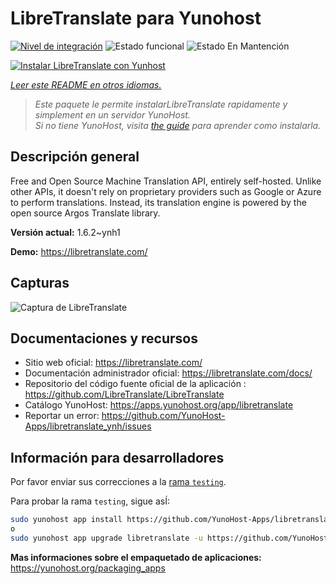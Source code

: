 <!--
Este archivo README esta generado automaticamente<https://github.com/YunoHost/apps/tree/master/tools/readme_generator>
No se debe editar a mano.
-->

# LibreTranslate para Yunohost

[![Nivel de integración](https://apps.yunohost.org/badge/integration/libretranslate)](https://ci-apps.yunohost.org/ci/apps/libretranslate/)
![Estado funcional](https://apps.yunohost.org/badge/state/libretranslate)
![Estado En Mantención](https://apps.yunohost.org/badge/maintained/libretranslate)

[![Instalar LibreTranslate con Yunhost](https://install-app.yunohost.org/install-with-yunohost.svg)](https://install-app.yunohost.org/?app=libretranslate)

*[Leer este README en otros idiomas.](./ALL_README.md)*

> *Este paquete le permite instalarLibreTranslate rapidamente y simplement en un servidor YunoHost.*  
> *Si no tiene YunoHost, visita [the guide](https://yunohost.org/install) para aprender como instalarla.*

## Descripción general

Free and Open Source Machine Translation API, entirely self-hosted. Unlike other APIs, it doesn't rely on proprietary providers such as Google or Azure to perform translations. Instead, its translation engine is powered by the open source Argos Translate library.


**Versión actual:** 1.6.2~ynh1

**Demo:** <https://libretranslate.com/>

## Capturas

![Captura de LibreTranslate](./doc/screenshots/screenshot.png)

## Documentaciones y recursos

- Sitio web oficial: <https://libretranslate.com/>
- Documentación administrador oficial: <https://libretranslate.com/docs/>
- Repositorio del código fuente oficial de la aplicación : <https://github.com/LibreTranslate/LibreTranslate>
- Catálogo YunoHost: <https://apps.yunohost.org/app/libretranslate>
- Reportar un error: <https://github.com/YunoHost-Apps/libretranslate_ynh/issues>

## Información para desarrolladores

Por favor enviar sus correcciones a la [rama `testing`](https://github.com/YunoHost-Apps/libretranslate_ynh/tree/testing).

Para probar la rama `testing`, sigue asÍ:

```bash
sudo yunohost app install https://github.com/YunoHost-Apps/libretranslate_ynh/tree/testing --debug
o
sudo yunohost app upgrade libretranslate -u https://github.com/YunoHost-Apps/libretranslate_ynh/tree/testing --debug
```

**Mas informaciones sobre el empaquetado de aplicaciones:** <https://yunohost.org/packaging_apps>

